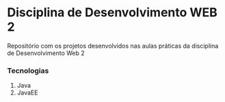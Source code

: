# Disciplina de Desenvolvimento WEB 2
Repositório com os projetos desenvolvidos nas aulas práticas da disciplina de Desenvolvimento Web 2

### Tecnologias
1. Java
2. JavaEE
